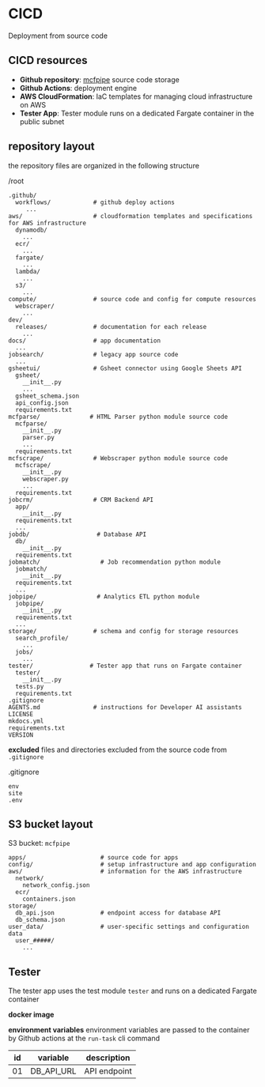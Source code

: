 # CICD
Deployment from source code

## CICD resources

- **Github repository**: [mcfpipe](https://github.com/yayfalafels/mcfpipe) source code storage
- **Github Actions**: deployment engine
- **AWS CloudFormation**: IaC templates for managing cloud infrastructure on AWS
- **Tester App**: Tester module runs on a dedicated Fargate container in the public subnet

## repository layout
the repository files are organized in the following structure

/root
```
.github/
  workflows/            # github deploy actions
     ...
aws/                    # cloudformation templates and specifications for AWS infrastructure
  dynamodb/
    ...
  ecr/
    ...
  fargate/
    ...
  lambda/
    ...
  s3/
    ...
compute/                # source code and config for compute resources
  webscraper/
    ...
dev/
  releases/             # documentation for each release
    ...
docs/                   # app documentation
  ...
jobsearch/              # legacy app source code
  ...
gsheetui/               # Gsheet connector using Google Sheets API
  gsheet/
    __init__.py
    ...
  gsheet_schema.json
  api_config.json
  requirements.txt
mcfparse/              # HTML Parser python module source code
  mcfparse/
    __init__.py
    parser.py
    ...
  requirements.txt
mcfscrape/              # Webscraper python module source code
  mcfscrape/
    __init__.py
    webscraper.py
    ...
  requirements.txt
jobcrm/                 # CRM Backend API
  app/
    __init__.py
  requirements.txt
  ...
jobdb/                   # Database API
  db/
    __init__.py
  requirements.txt
jobmatch/                 # Job recommendation python module
  jobmatch/
    __init__.py
  requirements.txt
  ...
jobpipe/                 # Analytics ETL python module
  jobpipe/
    __init__.py
  requirements.txt
  ...
storage/                # schema and config for storage resources
  search_profile/
    ...
  jobs/
    ...  
tester/                # Tester app that runs on Fargate container
  tester/
    __init__.py
  tests.py
  requirements.txt
.gitignore
AGENTS.md               # instructions for Developer AI assistants
LICENSE
mkdocs.yml
requirements.txt
VERSION
```

__excluded__
files and directories excluded from the source code from `.gitignore`

.gitignore
```
env
site
.env
```

## S3 bucket layout

S3 bucket: `mcfpipe`
```
apps/                     # source code for apps
config/                   # setup infrastructure and app configuration
aws/                      # information for the AWS infrastructure
  network/
    network_config.json
  ecr/
    containers.json
storage/
  db_api.json             # endpoint access for database API
  db_schema.json
user_data/                # user-specific settings and configuration data
  user_#####/
    ...
```

## Tester
The tester app uses the test module `tester` and runs on a dedicated Fargate container

__docker image__


__environment variables__
environment variables are passed to the container by Github actions at the `run-task` cli command

| id | variable | description |
| - | - | - |
| 01 | DB_API_URL | API endpoint |


